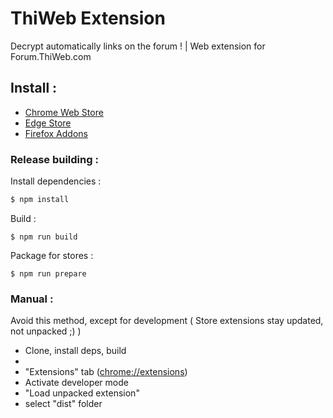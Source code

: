 # ThiWeb Extension
Decrypt automatically links on the forum ! | Web extension for Forum.ThiWeb.com

## Install : 
- [Chrome Web Store](https://chrome.google.com/webstore/detail/thiweb-auto-decrypt/noadaplbhpacekfmbhojlbldckniffce?hl=fr)
- [Edge Store](https://microsoftedge.microsoft.com/addons/detail/jgcopilbhgndmjfbckfbfehjpeapcaed)
- [Firefox Addons](https://addons.mozilla.org/fr/firefox/addon/thiweb-cryptdecrypt/)

### Release building :

Install dependencies :
```sh
$ npm install
```

Build :
```
$ npm run build
```

Package for stores :
```
$ npm run prepare
```

### Manual :

Avoid this method, except for development ( Store extensions stay updated, not unpacked ;) )

- Clone, install deps, build
- 
- "Extensions" tab ([chrome://extensions](chrome://extensions))
- Activate developer mode
- "Load unpacked extension" 
- select "dist" folder
